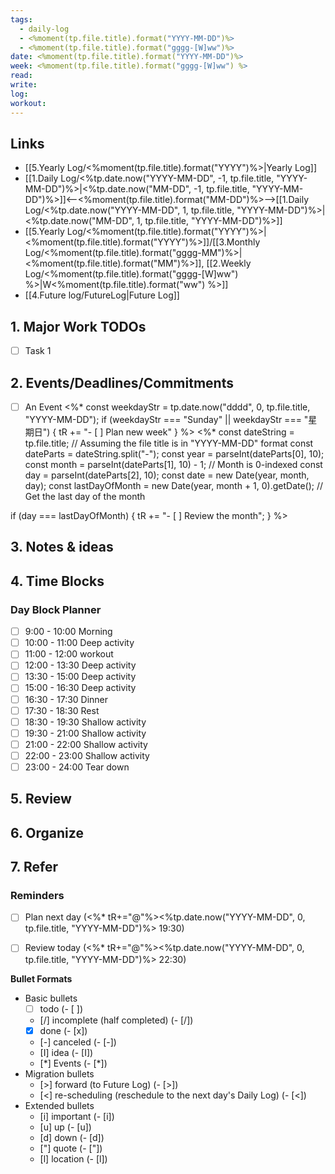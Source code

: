 ```yaml
---
tags:
  - daily-log
  - <%moment(tp.file.title).format("YYYY-MM-DD")%>
  - <%moment(tp.file.title).format("gggg-[W]ww")%>
date: <%moment(tp.file.title).format("YYYY-MM-DD")%>
week: <%moment(tp.file.title).format("gggg-[W]ww") %>
read: 
write: 
log: 
workout: 
---
```


## Links
- [[5.Yearly Log/<%moment(tp.file.title).format("YYYY")%>|Yearly Log]]
- [[1.Daily Log/<%tp.date.now("YYYY-MM-DD", -1, tp.file.title, "YYYY-MM-DD")%>|<%tp.date.now("MM-DD", -1, tp.file.title, "YYYY-MM-DD")%>]]<--<%moment(tp.file.title).format("MM-DD")%>-->[[1.Daily Log/<%tp.date.now("YYYY-MM-DD", 1, tp.file.title, "YYYY-MM-DD")%>|<%tp.date.now("MM-DD", 1, tp.file.title, "YYYY-MM-DD")%>]]
- [[5.Yearly Log/<%moment(tp.file.title).format("YYYY")%>|<%moment(tp.file.title).format("YYYY")%>]]/[[3.Monthly Log/<%moment(tp.file.title).format("gggg-MM")%>|<%moment(tp.file.title).format("MM")%>]], [[2.Weekly Log/<%moment(tp.file.title).format("gggg-[W]ww") %>|W<%moment(tp.file.title).format("ww") %>]]
- [[4.Future log/FutureLog|Future Log]]

## 1. Major Work TODOs
- [ ] Task 1

## 2. Events/Deadlines/Commitments
- [ ] An Event
<%*
const weekdayStr = tp.date.now("dddd", 0, tp.file.title, "YYYY-MM-DD");
if (weekdayStr === "Sunday" || weekdayStr === "星期日") {
	tR += "- [ ] Plan new week"
}
%>
<%*
const dateString = tp.file.title; // Assuming the file title is in "YYYY-MM-DD" format
const dateParts = dateString.split("-");
const year = parseInt(dateParts[0], 10);
const month = parseInt(dateParts[1], 10) - 1; // Month is 0-indexed
const day = parseInt(dateParts[2], 10);
const date = new Date(year, month, day);
const lastDayOfMonth = new Date(year, month + 1, 0).getDate(); // Get the last day of the month

if (day === lastDayOfMonth) {
	tR += "- [ ] Review the month";
}
%>

## 3. Notes & ideas


## 4. Time Blocks
### Day Block Planner
- [ ] 9:00 - 10:00 Morning
- [ ] 10:00 - 11:00 Deep activity
- [ ] 11:00 - 12:00 workout
- [ ] 12:00 - 13:30 Deep activity
- [ ] 13:30 - 15:00 Deep activity
- [ ] 15:00 - 16:30 Deep activity
- [ ] 16:30 - 17:30 Dinner
- [ ] 17:30 - 18:30 Rest
- [ ] 18:30 - 19:30 Shallow activity
- [ ] 19:30 - 21:00 Shallow activity
- [ ] 21:00 - 22:00 Shallow activity
- [ ] 22:00 - 23:00 Shallow activity
- [ ] 23:00 - 24:00 Tear down

## 5. Review




## 6. Organize 



## 7. Refer 




### Reminders
- [ ] Plan next day (<%* tR+="@"%><%tp.date.now("YYYY-MM-DD", 0, tp.file.title, "YYYY-MM-DD")%> 19:30)
- [ ] Review today (<%* tR+="@"%><%tp.date.now("YYYY-MM-DD", 0, tp.file.title, "YYYY-MM-DD")%> 22:30)


**Bullet Formats**
- Basic bullets
	- [ ] todo (- [ ])
	- [/] incomplete (half completed) (- [/])
	- [x] done (- [x])
	- [-] canceled (- [-])
	 - [I] idea (- [I])
	 - [*] Events (- [\*])
- Migration bullets
	 - [>] forward (to Future Log) (- [>])
	 - [<] re-scheduling (reschedule to the next day's Daily Log) (- [<])
- Extended bullets
	- [i] important (- [i])
	- [u] up (- [u])
	- [d] down (- [d])
	- ["] quote (- ["])
	- [l] location (- [l])



